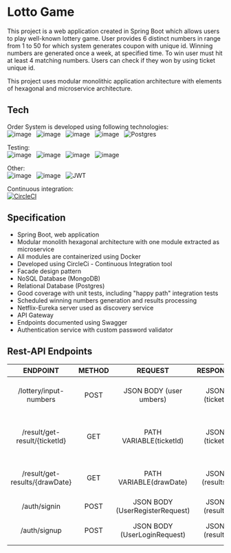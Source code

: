# Lotto Game

This project is a web application created in Spring Boot which allows users to play well-known lottery game. User
provides 6 distinct numbers in range from 1 to 50 for which system generates coupon with unique id. Winning numbers are
generated once a week, at specified time. To win user must hit at least 4 matching numbers. Users can check if they won
by using ticket unique id.

This project uses modular monolithic application architecture with elements of hexagonal and microservice architecture.


## Tech

Order System is developed using following technologies: <br>
![image](https://img.shields.io/badge/17-Java-orange?style=for-the-badge) &nbsp;
![image](https://img.shields.io/badge/apache_maven-C71A36?style=for-the-badge&logo=apachemaven&logoColor=white) &nbsp;
![image](https://img.shields.io/badge/Spring_Boot-F2F4F9?style=for-the-badge&logo=spring) &nbsp;
![image](https://img.shields.io/badge/MongoDB-4EA94B?style=for-the-badge&logo=mongodb&logoColor=white) &nbsp;
![Postgres](https://img.shields.io/badge/postgres-%23316192.svg?style=for-the-badge&logo=postgresql&logoColor=white) &nbsp;


Testing:<br>
![image](https://img.shields.io/badge/Junit5-25A162?style=for-the-badge&logo=junit5&logoColor=white) &nbsp;
![image](https://img.shields.io/badge/Mockito-78A641?style=for-the-badge) &nbsp;
![image](https://img.shields.io/badge/Testcontainers-9B489A?style=for-the-badge) &nbsp;
![image](https://img.shields.io/badge/WIREMOCK-lightblue?style=for-the-badge) &nbsp;

Other:<br>
![image](https://img.shields.io/badge/Docker-2CA5E0?style=for-the-badge&logo=docker&logoColor=white) &nbsp;
![image](https://img.shields.io/badge/-Swagger-%23Clojure?style=for-the-badge&logo=swagger&logoColor=white) &nbsp;
![JWT](https://img.shields.io/badge/JWT-black?style=for-the-badge&logo=JSON%20web%20tokens) &nbsp;

Continuous integration: <br>
[![CircleCI](https://dl.circleci.com/status-badge/img/circleci/DmCGbhvsat4gP2YLSDSfx4/JtzsURR2NSU8SyxJrkdYBo/tree/master.svg?style=svg)](https://dl.circleci.com/status-badge/redirect/circleci/DmCGbhvsat4gP2YLSDSfx4/JtzsURR2NSU8SyxJrkdYBo/tree/master)

## Specification

- Spring Boot, web application
- Modular monolith hexagonal architecture with one module extracted as microservice
- All modules are containerized using Docker
- Developed using CircleCi - Continuous Integration tool
- Facade design pattern
- NoSQL Database (MongoDB)
- Relational Database (Postgres)
- Good coverage with unit tests, including "happy path" integration tests
- Scheduled winning numbers generation and results processing
- Netflix-Eureka server used as discovery service
- API Gateway
- Endpoints documented using Swagger
- Authentication service with custom password validator

## Rest-API Endpoints

|            ENDPOINT            | METHOD |             REQUEST             |    RESPONSE    |                  FUNCTION                  |
|:------------------------------:|:------:|:-------------------------------:|:--------------:|:------------------------------------------:|
|     /lottery/input-numbers     |  POST  |     JSON BODY (user umbers)     | JSON (ticket)  |    creates new ticket for given numbers    |
| /result/get-result/{ticketId}  |  GET   |     PATH VARIABLE(ticketId)     | JSON (ticket)  | returns lottery result for given ticketId  |
| /result/get-results/{drawDate} |  GET   |     PATH VARIABLE(drawDate)     | JSON (results) | returns all lottery results for given date |
|          /auth/signin          |  POST  | JSON BODY (UserRegisterRequest) | JSON (result)  |               registers user               |
|          /auth/signup          |  POST  |  JSON BODY (UserLoginRequest)   | JSON (result)  |            allows user to login            |